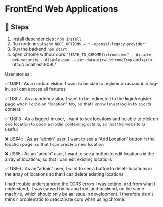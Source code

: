 # FrontEnd Web Applications

## 👷 Steps

1. Install dependencies : `npm install`
2. Run node in ssl `$env:NODE_OPTIONS = "--openssl-legacy-provider"`
3. Run the backend `npm start`
4. open chrome without cors `"[PATH_TO_CHROME]\chrome.exe" --disable-web-security --disable-gpu --user-data-dir=~/chromeTemp` and go to http://localhost:8080/

User stories : 

✅ USR1 : As a random visitor, I want to be able to register an account or log-in, so I can
access all features 

✅ USR2 : As a random visitor, I want to be redirected to the login/register page when I click on
“location" tab, so that I know I must log-in to see its content 

✅ USR3 : As a logged-in user, I want to see locations and be able to click on one location to
open a modal containing details, so that the website is useful

❌ USR4 : : As an “admin" user, I want to see a “Add Location” button in the location page, so
that I can create a new location

❌ USR5 : As an “admin" user, I want to see a button to edit locations in the array of locations,
so that I can edit existing locations

✅ USR6 : As an “admin" user, I want to see a button to delete locations in the array of
locations so that I can delete existing locations

I had trouble understanding the CORS errors I was getting, and from what I understand, it was caused by having front and backend, on the same machine, which should only be an issue in development. I therefore didn't think it problematic to deacctivate cors when using chrome.